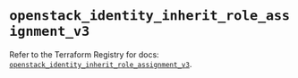# `openstack_identity_inherit_role_assignment_v3`

Refer to the Terraform Registry for docs: [`openstack_identity_inherit_role_assignment_v3`](https://registry.terraform.io/providers/terraform-provider-openstack/openstack/3.0.0/docs/resources/identity_inherit_role_assignment_v3).
